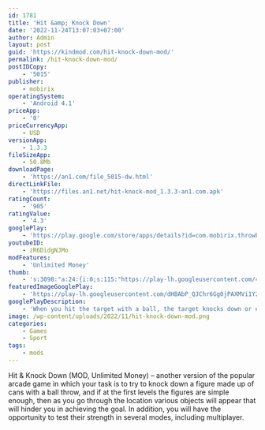 ```yaml
---
id: 1781
title: 'Hit &amp; Knock Down'
date: '2022-11-24T13:07:03+07:00'
author: Admin
layout: post
guid: 'https://kindmod.com/hit-knock-down-mod/'
permalink: /hit-knock-down-mod/
postIDCopy:
    - '5015'
publisher:
    - mobirix
operatingSystem:
    - 'Android 4.1'
priceApp:
    - '0'
priceCurrencyApp:
    - USD
versionApp:
    - 1.3.3
fileSizeApp:
    - 50.8Mb
downloadPage:
    - 'https://an1.com/file_5015-dw.html'
directLinkFile:
    - 'https://files.an1.net/hit-knock-mod_1.3.3-an1.com.apk'
ratingCount:
    - '905'
ratingValue:
    - '4.3'
googlePlay:
    - 'https://play.google.com/store/apps/details?id=com.mobirix.throwball'
youtubeID:
    - zR6DidgNJMo
modFeatures:
    - 'Unlimited Money'
thumb:
    - 's:3098:"a:24:{i:0;s:115:"https://play-lh.googleusercontent.com/40m_SqVSTmUAxF-v4SbjliO_wr3parcVQn_QIsAzXLKAGxZWUmwVUa0SS-bsQ9nou6w=w526-h296";i:1;s:115:"https://play-lh.googleusercontent.com/UOUhu2o9GIR1WpRSHavi5xSEemL8ocZxi9NrVEHJO15GWaZ-1WOVGG2CjXWRS72lYeE=w526-h296";i:2;s:116:"https://play-lh.googleusercontent.com/sp1Xk2IFjZpXZQ6e9VtiZsXsgPnFLhv_5l7sFyEYFxjoMCypmS6E4umseIYfF2oQ7lCO=w526-h296";i:3;s:115:"https://play-lh.googleusercontent.com/eq3dCc4xXQ7pCLqvYG-pCTgxr8Q1LLzFoj0WzVq_3vt_48q9fwkYUFSudn_FR4XnP-k=w526-h296";i:4;s:115:"https://play-lh.googleusercontent.com/aSGe3NHhU_kdLDTviYzhXMmbbZ0a8Rha1tWnQJ_sH_BuaPTcYJXHnuB28c5kDp94BvA=w526-h296";i:5;s:114:"https://play-lh.googleusercontent.com/6gJhLav2WDYPJPwsLuJ3JmX0MnzHflw3bucy1XOC_QCm2iosjTMbukBZTm0WgJcRIw=w526-h296";i:6;s:116:"https://play-lh.googleusercontent.com/1Wy6TMweXyRXioH-Joda069lMrPyG-4tOxTh9-l9B9_r-E8Ed6EQqbRuTQq5Tz0psVzF=w526-h296";i:7;s:114:"https://play-lh.googleusercontent.com/uuBevIKzR-TOuq9x6xyBq7teA4mr1frZirl_GnB2GnNeO5FzxBMZsnei2uJTPIIITA=w526-h296";i:8;s:115:"https://play-lh.googleusercontent.com/BZKt743euz845PYuGZ7UpszKgr7sh4wzkylre5Dr89MvmCkzu_M_v6HpWWYX1ctNdfo=w526-h296";i:9;s:115:"https://play-lh.googleusercontent.com/IoeGaZcim25yGhIXrBLaCIX8YIfiWNiHPnw-gADFcAcYY1WVkpZpzI-hN3HjK3q-AlY=w526-h296";i:10;s:115:"https://play-lh.googleusercontent.com/ZCmUn6AS6IWFolJWW8Ed9R2XSi_nV_8PrBZlZyBHTOVnx86P78Yv7udjuxegPIH-KJk=w526-h296";i:11;s:116:"https://play-lh.googleusercontent.com/GBAZs6HYn-uve0Ys6aI1DmCgJKqHOn7QWrMPazm_HDkTwTrFJ7unEaI5O4zISL3_pnbb=w526-h296";i:12;s:116:"https://play-lh.googleusercontent.com/U902tC-0G8OZj1xl6TN9kZfNIRPRA7BYbq2SLDsmPr4XqFtQW-cUqC_HPEu-uzp3lC29=w526-h296";i:13;s:116:"https://play-lh.googleusercontent.com/iFXioN2LYL0oNBJrQDwcPk58bh_VGpOq5Nwz9bp9Zcek6Xq8cKT4YRjXAVN7b0PYKry8=w526-h296";i:14;s:116:"https://play-lh.googleusercontent.com/YLKVCNu8VVfDXCIhLfC24RihO1w8b4Cju5mulB-c7oY9JBy4zLokOD6A6YTQP6nUk1b0=w526-h296";i:15;s:115:"https://play-lh.googleusercontent.com/DiN4fKGP38FFxCtz8sgrKa0ITPj9iBoucLKWiMT9DCtzDBgtM01aDfHxgO8zeis9-vc=w526-h296";i:16;s:115:"https://play-lh.googleusercontent.com/wFWbi4TzGi5R2r1vx5bT9yMpA7XfkfrReRltGB9-x3HTwySLz96ucDycHyDJJRXyPLI=w526-h296";i:17;s:116:"https://play-lh.googleusercontent.com/jBLhsBtOxutgG8n3b88ic-QXDrrjVF43-DcTXqK3OFozsZHy1QBI7GTJ9mtw-ePnco2w=w526-h296";i:18;s:116:"https://play-lh.googleusercontent.com/EcqIoIGMRb9VWSARLpXep2fuVmEmYGSI3Vxod2J9luNPhm4A_KCunRgy6NB9XOMZD8_A=w526-h296";i:19;s:114:"https://play-lh.googleusercontent.com/tSxMDJGGaXt5sAHN8Zeb4JFpKC7FGNDD5eLyN7tPxcPMvG11VnSIckWvQri2Jg4C6Q=w526-h296";i:20;s:115:"https://play-lh.googleusercontent.com/QzUEVCIG38mV6if5zI911ByGZSe_UpQW6bTp04s-UIQm_X7xQBmhHY4EduLTlNb9VeM=w526-h296";i:21;s:115:"https://play-lh.googleusercontent.com/I4OtFfhXAIPkBdhc10nsOL97t5uD4vf4nBZ-hY52VxrEm99Vq-XVS2oEFKqOzRtN6Ag=w526-h296";i:22;s:115:"https://play-lh.googleusercontent.com/eWriqDaU5CbmFCVGjE5G3Rw7RPyF_UcpNd5WHfs8tQdcBmnFIKFPdawGpi2-UmmJvmU=w526-h296";i:23;s:115:"https://play-lh.googleusercontent.com/ncoI-luI28GZILLEK2IxFFZwEVGWtfgs5ETre6NVlp1097nOCjGHOMpi-oZxncd4F1w=w526-h296";}";'
featuredImageGooglePlay:
    - 'https://play-lh.googleusercontent.com/dHBAbP_QJChr6Gg0jPAXMVi1Y2lr9Tm0Qv8WIsrFcleLilhEPnWwJXp8zf_Rv5GryEU'
googlePlayDescription:
    - 'When you hit the target with a ball, the target knocks down or explodes.Achieve the stage score to clear then challenge the next level.- Ball limit mode: Hit the can, Break dishes, Score target, Hit the fruit.'
image: /wp-content/uploads/2022/11/hit-knock-down-mod.png
categories:
    - Games
    - Sport
tags:
    - mods
---
```


Hit &amp; Knock Down (MOD, Unlimited Money) – another version of the popular arcade game in which your task is to try to knock down a figure made up of cans with a ball throw, and if at the first levels the figures are simple enough, then as you go through the location various objects will appear that will hinder you in achieving the goal. In addition, you will have the opportunity to test their strength in several modes, including multiplayer.